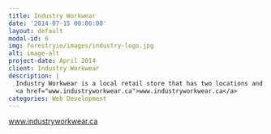```yaml
---
title: Industry Workwear
date: '2014-07-15 00:00:00'
layout: default
modal-id: 6
img: forestryio/images/industry-logo.jpg
alt: image-alt
project-date: April 2014
client: Industry Workwear
description: |
  Industry Workwear is a local retail store that has two locations and wanted an online presence. I worked with them and a developer to design a custom woocomerce site and I currently manage the online store.
  <a href="www.industryworkwear.ca">www.industryworkwear.ca</a>
categories: Web Development
---
```

www.industryworkwear.ca